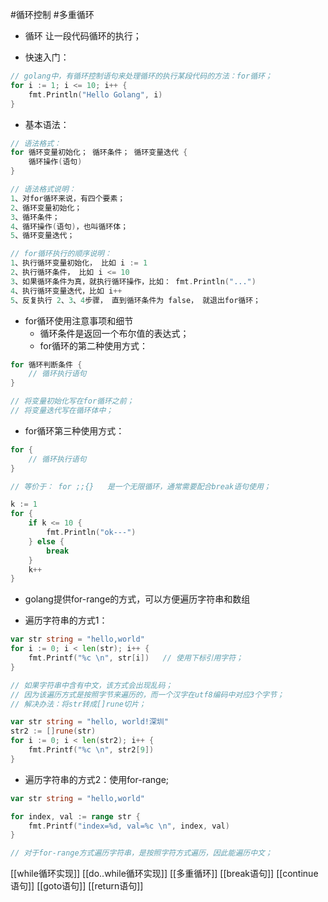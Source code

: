 #循环控制
#多重循环

* 循环
让一段代码循环的执行；

* 快速入门：

```go
// golang中，有循环控制语句来处理循环的执行某段代码的方法：for循环；
for i := 1; i <= 10; i++ {
	fmt.Println("Hello Golang", i)
}
```

* 基本语法：

```go
// 语法格式：
for 循环变量初始化； 循环条件； 循环变量迭代 {
	循环操作(语句)
}

// 语法格式说明：
1、对for循环来说，有四个要素；
2、循环变量初始化；
3、循环条件；
4、循环操作(语句)，也叫循环体；
5、循环变量迭代；

// for循环执行的顺序说明：
1、执行循环变量初始化， 比如 i := 1
2、执行循环条件， 比如 i <= 10
3、如果循环条件为真，就执行循环操作，比如： fmt.Println("...")
4、执行循环变量迭代，比如 i++
5、反复执行 2、3、4步骤， 直到循环条件为 false， 就退出for循环；
```

* for循环使用注意事项和细节
  - 循环条件是返回一个布尔值的表达式；
  - for循环的第二种使用方式：

```go
for 循环判断条件 {
	// 循环执行语句
}

// 将变量初始化写在for循环之前；
// 将变量迭代写在循环体中；
```

  - for循环第三种使用方式：

```go
for {
	// 循环执行语句
}

// 等价于： for ;;{}   是一个无限循环，通常需要配合break语句使用；
```

```go
k := 1
for {
	if k <= 10 {
		fmt.Println("ok---")
	} else {
		break
	}
	k++
}
```

- golang提供for-range的方式，可以方便遍历字符串和数组

* 遍历字符串的方式1：
```go
var str string = "hello,world"
for i := 0; i < len(str); i++ {
	fmt.Printf("%c \n", str[i])   // 使用下标引用字符；
}

// 如果字符串中含有中文，该方式会出现乱码；
// 因为该遍历方式是按照字节来遍历的，而一个汉字在utf8编码中对应3个字节；
// 解决办法：将str转成[]rune切片；

var str string = "hello, world!深圳"
str2 := []rune(str)
for i := 0; i < len(str2); i++ {
	fmt.Printf("%c \n", str2[9])
}
```

* 遍历字符串的方式2：使用for-range;
```go
var str string = "hello,world"

for index, val := range str {
	fmt.Printf("index=%d, val=%c \n", index, val)
}

// 对于for-range方式遍历字符串，是按照字符方式遍历，因此能遍历中文；
```

[[while循环实现]]
[[do..while循环实现]]
[[多重循环]]
[[break语句]]
[[continue语句]]
[[goto语句]]
[[return语句]]


